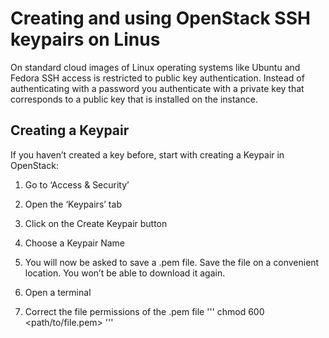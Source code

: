 # Creating and using OpenStack SSH keypairs on Linus

On standard cloud images of Linux operating systems like Ubuntu and Fedora SSH access is restricted to public key authentication. Instead of authenticating with a password you authenticate with a private key that corresponds to a public key that is installed on the instance.

## Creating a Keypair

If you haven’t created a key before, start with creating a Keypair in OpenStack:

  1. Go to ‘Access & Security’

  2. Open the ‘Keypairs’ tab 

  3. Click on the Create Keypair button

  4. Choose a Keypair Name
 
  5. You will now be asked to save a .pem file. Save the file on a convenient location. You won’t 
     be able to download it again.

  6. Open a terminal

  7. Correct the file permissions of the .pem file
     '''
     chmod 600 <path/to/file.pem>
     '''


